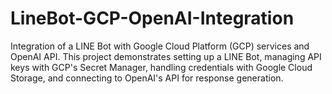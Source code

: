 # LineBot-GCP-OpenAI-Integration
Integration of a LINE Bot with Google Cloud Platform (GCP) services and OpenAI API. This project demonstrates setting up a LINE Bot, managing API keys with GCP's Secret Manager, handling credentials with Google Cloud Storage, and connecting to OpenAI's API for response generation.
